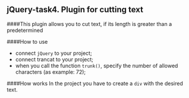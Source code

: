 ## jQuery-task4. Plugin for cutting text
####This plugin allows you to cut text, if its length is greater than a predetermined

####How to use
- connect `jQuery` to your project;
- connect trancat to your project;
- when you call the function `trunk()`, specify the number of allowed characters (as example: 72);

####How works
In the project you have to create a `div` with the desired text. 
